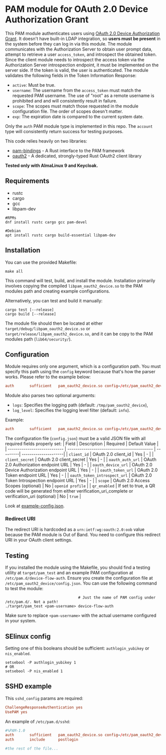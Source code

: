# PAM module for OAuth 2.0 Device Authorization Grant 
This PAM module authenticates users using [OAuth 2.0 Device Authorization Grant](https://oauth.net/2/device-flow/). It doesn't have built-in LDAP integration, so **users must be present** in the system before they can log in via this module. The module communicates with the Authorization Server to obtain user prompt data, attempt to retrieve a user `access_token`, and introspect the obtained token. Since the client module needs to introspect the access token via the Authorization Server introspection endpoint, it must be implemented on the server side. If the token is valid, the user is authenticated. The module validates the following fields in the Token Information Response:
- `active`: Must be true.
- `username`: The username from the `access_token` must match the requested PAM username. The use of "root" as a remote username is prohibited and and will consistently result in failure.
- `scope`: The scopes must match those requested in the module configuration file. The order of scopes doesn't matter.
- `exp`: The expiration date is compared to the current system date.

Only the `auth` PAM module type is implemented in this repo. The `account` type will consistently return success for testing purposes.

This code relies heavily on two libraries:
- [pam-bindings](https://docs.rs/pam-bindings/0.1.1/pam/) - A Rust interface to the PAM framework
- [oauth2](https://docs.rs/oauth2/latest/oauth2/) - A dedicated, strongly-typed Rust OAuth2 client library

**Tested only with AlmaLinux 9 and Keycloak.**

##  Requirements
- rustc
- cargo
- gcc
- libpam-dev

```shell
#RPMs
dnf install rustc cargo gcc pam-devel

#Debian
apt install rustc cargo build-essential libpam-dev
```
## Installation
You can use the provided Makefile:
```shell
make all
```
This command will test, build, and install the module. Installation primarily involves copying the compiled `libpam_oauth2_device.so` to the PAM modules path and creating example configurations.

Alternatively, you can test and build it manually:

```shell
cargo test [--release]
cargo build [--release]
```
The module file should then be located at either `target/debug/libpam_oauth2_device.so` or `target/release/libpam_oauth2_device.so`, and it can be copy to the PAM modules path (`lib64/security/`).

## Configuration
Module requires only one argument, which is a configuration path. You must specify this path using the `config` keyword because that's how the parser works. Please refer to the example below:
```conf
auth       sufficient   pam_oauth2_device.so config=/etc/pam_oauth2_device/config.json
```
Module also parses two optional arguments:
- `logs`: Specifies the logging path (default: `/tmp/pam_oauth2_device`),
- `log_level`: Specifies the logging level filter (default: `info`).

Example: 
```conf
auth       sufficient   pam_oauth2_device.so config=/etc/pam_oauth2_device/config.json logs=/var/log/pam_oauth2_device/log log_level=warn
```

The configuration file (`config.json`) must be a valid JSON file with all required fields properly set:
| Field                        | Description                                 | Required | Default Value        |
| ---------------------------- | ------------------------------------------- | ---------| ---------------------|
| `client_id`                  | OAuth 2.0 client_id                         | Yes      | -                    |
| `client_secret`              | OAuth 2.0 client_secret                     | Yes      | -                    |
| `oauth_auth_url`             | OAuth 2.0 Authorization endpoint URL        | Yes      | -                    |
| `oauth_device_url`           | OAuth 2.0 Device Authorization endpoint URL | Yes      | -                    |
| `oauth_token_url`            | OAuth 2.0 Token endpoint URL                | Yes      | -                    |
| `oauth_token_introspect_url` | OAuth 2.0 Token Introspection endpoint URL  | Yes      | -                    |
| `scope`                      | OAuth 2.0 Access Scopes (optional)          | No       | `openid profile`     |
| `qr_enabled`                 | If set to true, a QR code will be generated from either verification_uri_complete or verification_uri (optional) | No       | `true`               |

Look at [example-config.json](./config.json).

### Redirect URI
The redirect URI is hardcoded as a `urn:ietf:wg:oauth:2.0:oob` value because the PAM module is Out of Band. You need to configure this redirect URI in your OAuth client settings.

## Testing
If you installed the module using the Makefile, you should find a testing utility at `target/pam_test` and an example PAM configuration at `/etc/pam.d/device-flow-auth`. Ensure you create the configuration file at `/etc/pam_oauth2_device/config.json`. You can use the following command to test the module:
```shell
                                 # Just the name of PAM config under /etc/pam.d/. Not a path!
./target/pam_test <pam-username> device-flow-auth 
```
Make sure to replace `<pam-username>` with the actual username configured in your system.

## SElinux config
Setting one of this booleans should be sufficient: `authlogin_yubikey` or `nis_enabled`.
```shell
setsebool -P authlogin_yubikey 1
# OR
setsebool -P nis_enabled 1
```

## SSHD example
This `sshd_config`  params are required:
```conf
ChallengeResponseAuthentication yes
UsePAM yes
```
An example of `/etc/pam.d/sshd`:
```conf
#%PAM-1.0
auth       sufficient   pam_oauth2_device.so config=/etc/pam_oauth2_device/config.json logs=/var/log/pam_oauth2_device/log log_level=info
auth       include      postlogin

#the rest of the file...
```
